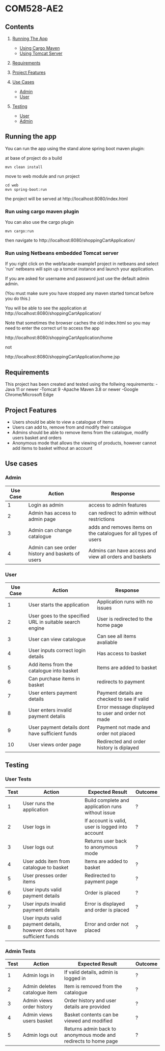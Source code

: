 # COM528-AE2


## Contents
1) [Running The App](#running-the-app)
   - [Using Cargo Maven](#run-using-cargo-maven-plugin)
   - [Using Tomcat Server](#run-using-netbeans-embedded-tomcat-server)

2) [Requirements](#requirements)
 
3) [Project Features](#project-features)

4) [Use Cases](#use-cases)
   - [Admin](#admin)
   - [User](#user)

5) [Testing](#testing)
   - [User](#user-tests)
   - [Admin](#admin-tests)

## Running the app
You can run the app using the stand alone spring boot maven plugin:

at base of project do a build
```
mvn clean install
```
move to web module and run project
```
cd web
mvn spring-boot:run
```
the project will be served at http://localhost:8080/index.html

### Run using cargo maven plugin

You can also use the cargo plugin
```
mvn cargo:run
```
then navigate to http://localhost:8080/shoppingCartApplication/


### Run using Netbeans embedded Tomcat server

If you right click on the webfacade-example1 project in netbeans and select 'run' netbeans will spin up a tomcat instance and launch your application.

If you are asked for username and password just use the default admin admin.
 
(You must make sure you have stopped any maven started tomcat before you do this.)

You will be able to see the application at http://localhost:8080/shoppingCartApplication/

Note that sometimes the browser caches the old index.html so you may need to enter the correct url to access the app

http://localhost:8080/shoppingCartApplication/home

not

http://localhost:8080/shoppingCartApplication/home.jsp

## Requirements

This project has been created and tested using the follwing requirements:
-Java 11 or newer
-Tomcat 9
-Apache Maven 3.8 or newer
-Google Chrome/Microsoft Edge

## Project Features
- Users should be able to view a catalogue of items
- Users can add to, remove from and modify their catalogue
- Admins should be able to remove items from the catalogue, modify users basket and orders
- Anonymous mode that allows the viewing of products, however cannot add items to basket without an account

## Use cases

### Admin
| Use Case | Action | Response |
|------|--------|---------|
| 1 | Login as admin | access to admin features |
| 2 | Admin has access to admin page | can redirect to admin without restrictions |
| 3 | Admin can change catalogue | adds and removes items on the catalogues for all types of users |
| 4 | Admin can see order history and baskets of users | Admins can have access and view all orders and baskets |

### User
| Use Case | Action | Response |
|------|--------|---------|
| 1 | User starts the application | Application runs with no issues |
| 2 | User goes to the specified URL in suitable search engine | User is redirected to the home page |
| 3 | User can view catalogue | Can see all items avaliable |
| 4 | User inputs correct login details | Has access to basket |
| 5 | Add items from the catalogue into basket | Items are added to basket |
| 6 | Can purchase items in basket | redirects to payment |
| 7 | User enters payment details | Payment details are checked to see if valid |
| 8 | User enters invalid payment detalis | Error message displayed to user and order not made |
| 9 | User payment details dont have sufficient funds | Payment not made and order not placed |
| 10 | User views order page | Redirected and order history is diplayed |

## Testing

### User Tests
| Test | Action | Expected Result | Outcome |
|------|--------|---------| ----- |
| 1 | User runs the application | Build complete and application runs without issue | ? |
| 2 | User logs in | If account is valid, user is logged into account | ? |
| 3 | User logs out | Returns user back to anonymous mode | ? |
| 4 | User adds item from catalogue to basket | Items are added to basket | ? |
| 5 | User presses order items | Redirected to payment page | ? |
| 6 | User inputs valid payment details | Order is placed | ? |
| 7 | User inputs invalid payment details | Error is displayed and order is placed | ? |
| 8 | User inputs valid payment details, however does not have sufficient funds | Error and order not placed | ? |

### Admin Tests
| Test | Action | Expected Result | Outcome |
|------|--------|---------| ----- |
| 1 | Admin logs in | If valid details, admin is logged in | ? |
| 2 | Admin deletes catalogue item | Item is removed from the catalogue | ? |
| 3 | Admin views order history | Order history and user details are provided | ? |
| 4 | Admin views users basket | Basket contents can be viewed and modified | ? |
| 5 | Admin logs out | Returns admin back to anonymous mode and redirects to home page | ? |

